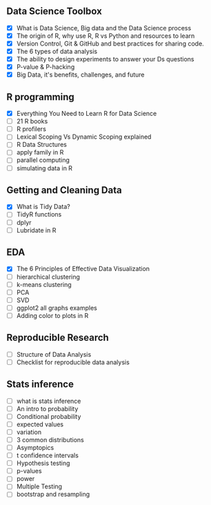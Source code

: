 ## Data Science Toolbox
- [x] What is Data Science, Big data and the Data Science process
- [x] The origin of R, why use R, R vs Python and resources to learn
- [x] Version Control, Git & GitHub and best practices for sharing code.
- [x] The 6 types of data analysis
- [x] The ability to design experiments to answer your Ds questions
- [x] P-value & P-hacking
- [x] Big Data, it's benefits, challenges, and future

## R programming
- [x] Everything You Need to Learn R for Data Science
- [ ] 21 R books
- [ ] R profilers
- [ ] Lexical Scoping Vs Dynamic Scoping explained
- [ ] R Data Structures
- [ ] apply family in R
- [ ] parallel computing
- [ ] simulating data in R

## Getting and Cleaning Data
- [x] What is Tidy Data?
- [ ] TidyR functions
- [ ] dplyr 
- [ ] Lubridate in R

## EDA
- [x] The 6 Principles of Effective Data Visualization
- [ ] hierarchical clustering
- [ ] k-means clustering
- [ ] PCA 
- [ ] SVD
- [ ] ggplot2 all graphs examples
- [ ] Adding color to plots in R

## Reproducible Research
- [ ] Structure of Data Analysis
- [ ] Checklist for reproducible data analysis

## Stats inference
- [ ] what is stats inference
- [ ] An intro to probability
- [ ] Conditional probability
- [ ] expected values
- [ ] variation
- [ ] 3 common distributions
- [ ] Asymptopics
- [ ] t confidence intervals
- [ ] Hypothesis testing
- [ ] p-values
- [ ] power
- [ ] Multiple Testing
- [ ] bootstrap and resampling
